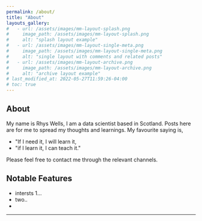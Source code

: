 ```yaml
---
permalink: /about/
title: "About"
layouts_gallery:
#   - url: /assets/images/mm-layout-splash.png
#     image_path: /assets/images/mm-layout-splash.png
#     alt: "splash layout example"
#   - url: /assets/images/mm-layout-single-meta.png
#     image_path: /assets/images/mm-layout-single-meta.png
#     alt: "single layout with comments and related posts"
#   - url: /assets/images/mm-layout-archive.png
#     image_path: /assets/images/mm-layout-archive.png
#     alt: "archive layout example"
# last_modified_at: 2022-05-27T11:59:26-04:00
# toc: true
---
```



## About

My name is Rhys Wells, I am a data scientist based in Scotland. Posts here are for me to spread my thoughts and learnings. My favourite saying is,

- "If I need it, I will learn it,
- "if I learn it, I can teach it."

Please feel free to contact me through the relevant channels.

## Notable Features

- intersts 1...
- two.. 
- 

---
